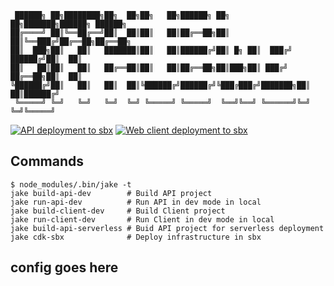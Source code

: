 ```
 ██████╗ ██╗████████╗██╗  ██╗██╗   ██╗██████╗ ██╗    ██╗███████╗██████╗ ██████╗
██╔════╝ ██║╚══██╔══╝██║  ██║██║   ██║██╔══██╗██║    ██║╚══███╔╝██╔══██╗██╔══██╗
██║  ███╗██║   ██║   ███████║██║   ██║██████╔╝██║ █╗ ██║  ███╔╝ ██████╔╝██║  ██║
██║   ██║██║   ██║   ██╔══██║██║   ██║██╔══██╗██║███╗██║ ███╔╝  ██╔══██╗██║  ██║
╚██████╔╝██║   ██║   ██║  ██║╚██████╔╝██████╔╝╚███╔███╔╝███████╗██║  ██║██████╔╝
 ╚═════╝ ╚═╝   ╚═╝   ╚═╝  ╚═╝ ╚═════╝ ╚═════╝  ╚══╝╚══╝ ╚══════╝╚═╝  ╚═╝╚═════╝
```

[![API deployment to sbx](https://github.com/badatt/githubwzrd/actions/workflows/deploy-api-sbx.yml/badge.svg)](https://github.com/badatt/githubwzrd/actions/workflows/deploy-api-sbx.yml)
[![Web client deployment to sbx](https://github.com/badatt/githubwzrd/actions/workflows/deploy-web-client-sbx.yml/badge.svg)](https://github.com/badatt/githubwzrd/actions/workflows/deploy-web-client-sbx.yml)

## Commands

```shell
$ node_modules/.bin/jake -t
jake build-api-dev        # Build API project
jake run-api-dev          # Run API in dev mode in local
jake build-client-dev     # Build Client project
jake run-client-dev       # Run Client in dev mode in local
jake build-api-serverless # Buid API project for serverless deployment
jake cdk-sbx              # Deploy infrastructure in sbx
```

## config goes here
